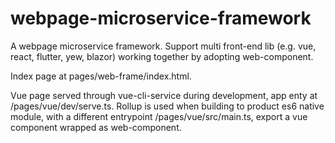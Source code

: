 # webpage-microservice-framework
A webpage microservice framework. Support multi front-end lib (e.g. vue, react, flutter, yew, blazor) working together by adopting web-component.

Index page at pages/web-frame/index.html.

Vue page served through vue-cli-service during development, app enty at /pages/vue/dev/serve.ts. Rollup is used when building to product es6 native module, with a different entrypoint /pages/vue/src/main.ts, export a vue component wrapped as web-component.

